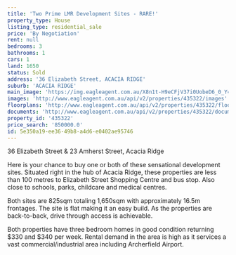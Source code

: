 ```yaml
---
title: 'Two Prime LMR Development Sites - RARE!'
property_type: House
listing_type: residential_sale
price: 'By Negotiation'
rent: null
bedrooms: 3
bathrooms: 1
cars: 1
land: 1650
status: Sold
address: '36 Elizabeth Street, ACACIA RIDGE'
suburb: 'ACACIA RIDGE'
main_image: 'https://img.eagleagent.com.au/X8n1t-H9eCFjV37i0UobeD6_0_Y=/1280x854/smart/https://s3-us-west-2.amazonaws.com/eagleagent-orig/images/6823201/118543659-image-M.jpg'
images: 'http://www.eagleagent.com.au/api/v2/properties/435322/images'
floorplans: 'http://www.eagleagent.com.au/api/v2/properties/435322/floorplans'
documents: 'http://www.eagleagent.com.au/api/v2/properties/435322/documents'
property_id: '435322'
price_search: '850000.0'
id: 5e350a19-ee36-49b8-a4d6-e0402ae95746
---
```

36 Elizabeth Street & 23 Amherst Street, Acacia Ridge

Here is your chance to buy one or both of these sensational development sites. Situated right in the hub of Acacia Ridge, these properties are less than 100 metres to Elizabeth Street Shopping Centre and bus stop. Also close to schools, parks, childcare and medical centres.

Both sites are 825sqm totaling 1,650sqm with approximately 16.5m frontages. The site is flat making it an easy build. As the properties are back-to-back, drive through access is achievable.

Both properties have three bedroom homes in good condition returning $330 and $340 per week. Rental demand in the area is high as it services a vast commercial/industrial area including Archerfield Airport.
